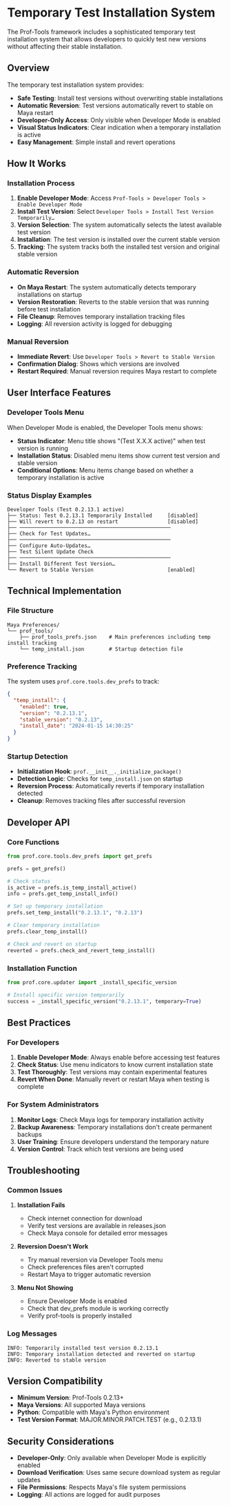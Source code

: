 # Temporary Test Installation System

The Prof-Tools framework includes a sophisticated temporary test installation system that allows developers to quickly test new versions without affecting their stable installation.

## Overview

The temporary test installation system provides:

- **Safe Testing**: Install test versions without overwriting stable installations
- **Automatic Reversion**: Test versions automatically revert to stable on Maya restart
- **Developer-Only Access**: Only visible when Developer Mode is enabled
- **Visual Status Indicators**: Clear indication when a temporary installation is active
- **Easy Management**: Simple install and revert operations

## How It Works

### Installation Process

1. **Enable Developer Mode**: Access `Prof-Tools > Developer Tools > Enable Developer Mode`
2. **Install Test Version**: Select `Developer Tools > Install Test Version Temporarily…`
3. **Version Selection**: The system automatically selects the latest available test version
4. **Installation**: The test version is installed over the current stable version
5. **Tracking**: The system tracks both the installed test version and original stable version

### Automatic Reversion

- **On Maya Restart**: The system automatically detects temporary installations on startup
- **Version Restoration**: Reverts to the stable version that was running before test installation
- **File Cleanup**: Removes temporary installation tracking files
- **Logging**: All reversion activity is logged for debugging

### Manual Reversion

- **Immediate Revert**: Use `Developer Tools > Revert to Stable Version`
- **Confirmation Dialog**: Shows which versions are involved
- **Restart Required**: Manual reversion requires Maya restart to complete

## User Interface Features

### Developer Tools Menu

When Developer Mode is enabled, the Developer Tools menu shows:

- **Status Indicator**: Menu title shows "(Test X.X.X active)" when test version is running
- **Installation Status**: Disabled menu items show current test version and stable version
- **Conditional Options**: Menu items change based on whether a temporary installation is active

### Status Display Examples

```
Developer Tools (Test 0.2.13.1 active)
├── Status: Test 0.2.13.1 Temporarily Installed     [disabled]
├── Will revert to 0.2.13 on restart                [disabled]
├── ─────────────────────────────────────────────────
├── Check for Test Updates…
├── ─────────────────────────────────────────────────
├── Configure Auto-Updates…
├── Test Silent Update Check
├── ─────────────────────────────────────────────────
├── Install Different Test Version…
└── Revert to Stable Version                        [enabled]
```

## Technical Implementation

### File Structure

```
Maya Preferences/
└── prof_tools/
    ├── prof_tools_prefs.json    # Main preferences including temp install tracking
    └── temp_install.json        # Startup detection file
```

### Preference Tracking

The system uses `prof.core.tools.dev_prefs` to track:

```json
{
  "temp_install": {
    "enabled": true,
    "version": "0.2.13.1",
    "stable_version": "0.2.13",
    "install_date": "2024-01-15 14:30:25"
  }
}
```

### Startup Detection

- **Initialization Hook**: `prof.__init__._initialize_package()`
- **Detection Logic**: Checks for `temp_install.json` on startup
- **Reversion Process**: Automatically reverts if temporary installation detected
- **Cleanup**: Removes tracking files after successful reversion

## Developer API

### Core Functions

```python
from prof.core.tools.dev_prefs import get_prefs

prefs = get_prefs()

# Check status
is_active = prefs.is_temp_install_active()
info = prefs.get_temp_install_info()

# Set up temporary installation
prefs.set_temp_install("0.2.13.1", "0.2.13")

# Clear temporary installation
prefs.clear_temp_install()

# Check and revert on startup
reverted = prefs.check_and_revert_temp_install()
```

### Installation Function

```python
from prof.core.updater import _install_specific_version

# Install specific version temporarily
success = _install_specific_version("0.2.13.1", temporary=True)
```

## Best Practices

### For Developers

1. **Enable Developer Mode**: Always enable before accessing test features
2. **Check Status**: Use menu indicators to know current installation state
3. **Test Thoroughly**: Test versions may contain experimental features
4. **Revert When Done**: Manually revert or restart Maya when testing is complete

### For System Administrators

1. **Monitor Logs**: Check Maya logs for temporary installation activity
2. **Backup Awareness**: Temporary installations don't create permanent backups
3. **User Training**: Ensure developers understand the temporary nature
4. **Version Control**: Track which test versions are being used

## Troubleshooting

### Common Issues

1. **Installation Fails**
   - Check internet connection for download
   - Verify test versions are available in releases.json
   - Check Maya console for detailed error messages

2. **Reversion Doesn't Work**
   - Try manual reversion via Developer Tools menu
   - Check preferences files aren't corrupted
   - Restart Maya to trigger automatic reversion

3. **Menu Not Showing**
   - Ensure Developer Mode is enabled
   - Check that dev_prefs module is working correctly
   - Verify prof-tools is properly installed

### Log Messages

```
INFO: Temporarily installed test version 0.2.13.1
INFO: Temporary installation detected and reverted on startup
INFO: Reverted to stable version
```

## Version Compatibility

- **Minimum Version**: Prof-Tools 0.2.13+
- **Maya Versions**: All supported Maya versions
- **Python**: Compatible with Maya's Python environment
- **Test Version Format**: MAJOR.MINOR.PATCH.TEST (e.g., 0.2.13.1)

## Security Considerations

- **Developer-Only**: Only available when Developer Mode is explicitly enabled
- **Download Verification**: Uses same secure download system as regular updates
- **File Permissions**: Respects Maya's file system permissions
- **Logging**: All actions are logged for audit purposes
